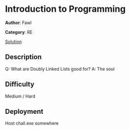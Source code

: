 # Introduction to Programming

**Author**: Fawl

**Category**: RE

[Solution](solve/solve.md)

## Description

Q: What are Doubly Linked Lists good for?
A: The soul

## Difficulty

Medium / Hard

## Deployment

Host chall.exe somewhere
